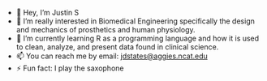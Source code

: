 - 👋 Hey, I’m Justin S
- 👀 I’m really interested in Biomedical Engineering specifically the design and mechanics of prosthetics and human physiology.
- 🌱 I’m currently learning R as a programming language and how it is used to clean, analyze, and present data found in clinical science.
- 📫 You can reach me by email: jdstates@aggies.ncat.edu
- ⚡ Fun fact: I play the saxophone

<!---
jdevxn/jdevxn is a ✨ special ✨ repository because its `README.md` (this file) appears on your GitHub profile.
You can click the Preview link to take a look at your changes.
--->
